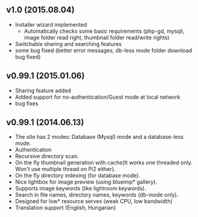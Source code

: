 v1.0 (2015.08.04)
--------------------

* Installer wizard implemented
   * Automatically checks some basic requirements (php-gd, mysqli, image folder read right, thumbnail folder read/write rights)
* Switchable sharing and searching features
* some bug fixed (better error messages, db-less mode folder download bug fixed)

v0.99.1 (2015.01.06)
-----------------------
* Sharing feature added
* Added support for no-authentication/Guest mode at local network
* bug fixes

v0.99.1 (2014.06.13)
-----------------------
* The site has 2 modes: Database (Mysql) mode and a database-less mode.
* Authentication
* Recursive directory scan.
* On the fly thumbnail generation with cache(It works one threaded only. Won't use multiple thread on Pi2 either).
* On the fly directory indexing (for database mode).
* Nice lightbox for image preview (using blueimp* gallery).
* Supports image keywords (like lightroom keywords). 
* Search in file names, directory names, keywords (db-mode only).
* Designed for low* resource serves (weak CPU, low bandwidth)
* Translation support (English, Hungarian) 